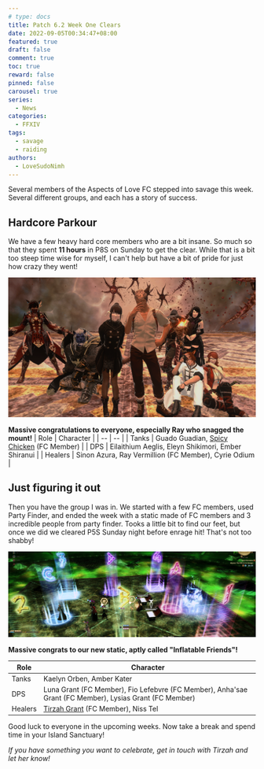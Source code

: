 ```yaml
---
# type: docs
title: Patch 6.2 Week One Clears
date: 2022-09-05T00:34:47+08:00
featured: true
draft: false
comment: true
toc: true
reward: false
pinned: false
carousel: true
series:
  - News
categories:
  - FFXIV
tags:
  - savage
  - raiding
authors:
  - LoveSudoNimh
---
```


Several members of the Aspects of Love FC stepped into savage this week. Several different groups, and each has a story of success.

<!--more-->

## Hardcore Parkour

We have a few heavy hard core members who are a bit insane. So much so that they spent **11 hours** in P8S on Sunday to get the clear. While that is a bit too steep time wise for myself, I can't help but have a bit of pride for just how crazy they went!

![Center](p8savageclear-groupshot.png)

**Massive congratulations to everyone, especially Ray who snagged the mount!**
| Role | Character |
| -- | -- |
| Tanks | Guado Guadian, [Spicy Chicken](https://www.twitch.tv/neekoputkin) (FC Member) |
| DPS | Eilaithium Aeglis, Eleyn Shikimori, Ember Shiranui |
| Healers | Sinon Azura, Ray Vermillion (FC Member), Cyrie Odium |

## Just figuring it out

Then you have the group I was in. We started with a few FC members, used Party Finder, and ended the week with a static made of FC members and 3 incredible people from party finder. Tooks a little bit to find our feet, but once we did we cleared P5S Sunday night before enrage hit! That's not too shabby!

![Center](week-one-clears.png)

**Massive congrats to our new static, aptly called "Inflatable Friends"!**

| Role    | Character                                                                                              |
| ------- | ------------------------------------------------------------------------------------------------------ |
| Tanks   | Kaelyn Orben, Amber Kater                                                                              |
| DPS     | Luna Grant (FC Member), Fio Lefebvre (FC Member), Anha'sae Grant (FC Member), Lysias Grant (FC Member) |
| Healers | [Tirzah Grant](https://www.twitch.tv/lovesudonimh) (FC Member), Niss Tel                               |

Good luck to everyone in the upcoming weeks. Now take a break and spend time in your Island Sanctuary!

_If you have something you want to celebrate, get in touch with Tirzah and let her know!_
